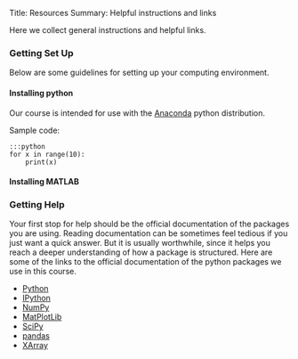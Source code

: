 Title: Resources
Summary: Helpful instructions and links

Here we collect general instructions and helpful links.

### Getting Set Up

Below are some guidelines for setting up your computing environment.

#### Installing python

Our course is intended for use with the [Anaconda](http://continuum.io/anaconda)
python distribution.

Sample code:

    :::python
    for x in range(10):
        print(x)

#### Installing MATLAB

### Getting Help

Your first stop for help should be the official documentation of the packages
you are using.
Reading documentation can be sometimes feel tedious if you just want a quick
answer.
But it is usually worthwhile, since it helps you reach a deeper understanding of
how a package is structured.
Here are some of the links to the official documentation of the python packages
we use in this course.

* [Python](http://docs.python.org)
* [IPython](http://ipython.org/documentation.html)
* [NumPy](http://docs.scipy.org/doc/numpy/reference/)
* [MatPlotLib](http://matplotlib.org/contents.html)
* [SciPy](http://docs.scipy.org/doc/scipy/reference/)
* [pandas](http://pandas.pydata.org/pandas-docs/stable/)
* [XArray](xarray.pydata.org/en/stable/)
